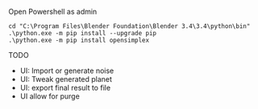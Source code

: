 Open Powershell as admin
```
cd "C:\Program Files\Blender Foundation\Blender 3.4\3.4\python\bin"
.\python.exe -m pip install --upgrade pip
.\python.exe -m pip install opensimplex
```

TODO
- UI: Import or generate noise
- UI: Tweak generated planet
- UI: export final result to file
- UI allow for purge